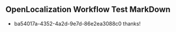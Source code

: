 ## OpenLocalization Workflow Test MarkDown
* ba54017a-4352-4a2d-9e7d-86e2ea3088c0 
thanks!<!--HONumber=Mar16_HO3-->
